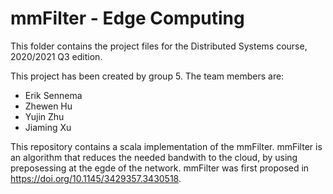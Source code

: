 # mmFilter - Edge Computing

This folder contains the project files for the Distributed Systems course, 2020/2021 Q3 edition.

This project has been created by group 5. The team members are:

- Erik Sennema
- Zhewen Hu
- Yujin Zhu
- Jiaming Xu

This repository contains a scala implementation of the mmFilter. mmFilter is an algorithm that reduces the needed bandwith to the cloud, by using preposessing at the egde of the network. mmFilter was first proposed in https://doi.org/10.1145/3429357.3430518.

